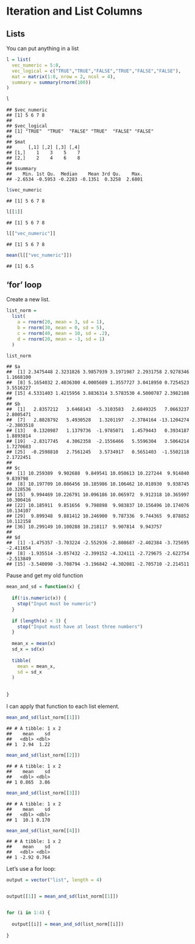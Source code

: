 Iteration and List Columns
================

## Lists

You can put anything in a list

``` r
l = list(
  vec_numeric = 5:8,
  vec_logical = c("TRUE","TRUE","FALSE","TRUE","FALSE","FALSE"),
  mat = matrix(1:8, nrow = 2, ncol = 4),
  summary = summary(rnorm(100))
)
```

``` r
l
```

    ## $vec_numeric
    ## [1] 5 6 7 8
    ## 
    ## $vec_logical
    ## [1] "TRUE"  "TRUE"  "FALSE" "TRUE"  "FALSE" "FALSE"
    ## 
    ## $mat
    ##      [,1] [,2] [,3] [,4]
    ## [1,]    1    3    5    7
    ## [2,]    2    4    6    8
    ## 
    ## $summary
    ##    Min. 1st Qu.  Median    Mean 3rd Qu.    Max. 
    ## -2.6534 -0.5953 -0.2283 -0.1351  0.3258  2.6801

``` r
l$vec_numeric
```

    ## [1] 5 6 7 8

``` r
l[[1]]
```

    ## [1] 5 6 7 8

``` r
l[["vec_numeric"]]
```

    ## [1] 5 6 7 8

``` r
mean(l[["vec_numeric"]])
```

    ## [1] 6.5

## ‘for’ loop

Create a new list.

``` r
list_norm =
  list(
    a = rnorm(20, mean = 3, sd = 1),
    b = rnorm(30, mean = 0, sd = 5),
    c = rnorm(40, mean = 10, sd = .2),
    d = rnorm(20, mean = -3, sd = 1)
  )
```

``` r
list_norm
```

    ## $a
    ##  [1] 2.3475448 2.3231826 3.9857939 3.1971987 2.2931758 2.9278346 1.1668100
    ##  [8] 5.1654032 2.4036300 4.0005689 1.3557727 3.0418950 0.7254523 3.5516227
    ## [15] 4.5331403 1.4215956 3.8836314 3.5783530 4.5000787 2.3982108
    ## 
    ## $b
    ##  [1]   2.8357212   3.6468143  -5.3103583   2.6849325   7.0663237   2.8005471
    ##  [7]   2.8828792   5.4930528   1.3201197  -2.3784164 -13.1204274  -2.3803518
    ## [13]   0.1320987   1.1379736  -1.9785071   1.4579443   0.3934187   1.8893814
    ## [19]  -2.8317745   4.3062358  -2.1556466   5.5596304   3.5064214   1.7270683
    ## [25]  -0.2598810   2.7561245   3.5734917   0.5651403  -1.5502118   2.1722451
    ## 
    ## $c
    ##  [1] 10.259389  9.902688  9.849541 10.050613 10.227244  9.914840  9.839798
    ##  [8] 10.197709 10.086456 10.185986 10.106462 10.018930  9.938745 10.328536
    ## [15]  9.994469 10.226791 10.096186 10.065972  9.912318 10.365997 10.300416
    ## [22] 10.185911  9.851656  9.798898  9.983837 10.156496 10.174076 10.134107
    ## [29]  9.899348  9.881412 10.246900  9.787336  9.744365  9.878852 10.112158
    ## [36] 10.299149 10.100288 10.218117  9.907814  9.943757
    ## 
    ## $d
    ##  [1] -1.475357 -3.703224 -2.552936 -2.808687 -2.402384 -3.725695 -2.411654
    ##  [8] -1.935514 -3.057432 -2.399152 -4.324111 -2.729675 -2.622754 -2.513849
    ## [15] -3.540090 -3.708794 -3.196842 -4.302081 -2.705710 -2.214511

Pause and get my old function

``` r
mean_and_sd = function(x) {
  
  if(!is.numeric(x)) {
    stop("Input must be numeric")
  }
  
  if (length(x) < 3) {
    stop("Input must have at least three numbers")
  }
  
  mean_x = mean(x)
  sd_x = sd(x)
  
  tibble(
    mean = mean_x,
    sd = sd_x
  )
  
  
}
```

I can apply that function to each list element.

``` r
mean_and_sd(list_norm[[1]])
```

    ## # A tibble: 1 x 2
    ##    mean    sd
    ##   <dbl> <dbl>
    ## 1  2.94  1.22

``` r
mean_and_sd(list_norm[[2]])
```

    ## # A tibble: 1 x 2
    ##    mean    sd
    ##   <dbl> <dbl>
    ## 1 0.865  3.86

``` r
mean_and_sd(list_norm[[3]])
```

    ## # A tibble: 1 x 2
    ##    mean    sd
    ##   <dbl> <dbl>
    ## 1  10.1 0.170

``` r
mean_and_sd(list_norm[[4]])
```

    ## # A tibble: 1 x 2
    ##    mean    sd
    ##   <dbl> <dbl>
    ## 1 -2.92 0.764

Let’s use a for loop:

``` r
output = vector("list", length = 4)


output[[1]] = mean_and_sd(list_norm[[1]])


for (i in 1:4) {
  
  output[[i]] = mean_and_sd(list_norm[[i]])
  
}
```
